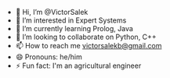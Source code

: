 - 👋 Hi, I’m @VictorSalek
- 👀 I’m interested in Expert Systems
- 🌱 I’m currently learning Prolog, Java
- 💞️ I’m looking to collaborate on Python, C++
- 📫 How to reach me victorsalekb@gmail.com
- 😄 Pronouns: he/him
- ⚡ Fun fact: I'm an agricultural engineer

<!---
VictorSalek/VictorSalek is a ✨ special ✨ repository because its `README.md` (this file) appears on your GitHub profile.
You can click the Preview link to take a look at your changes.
--->

